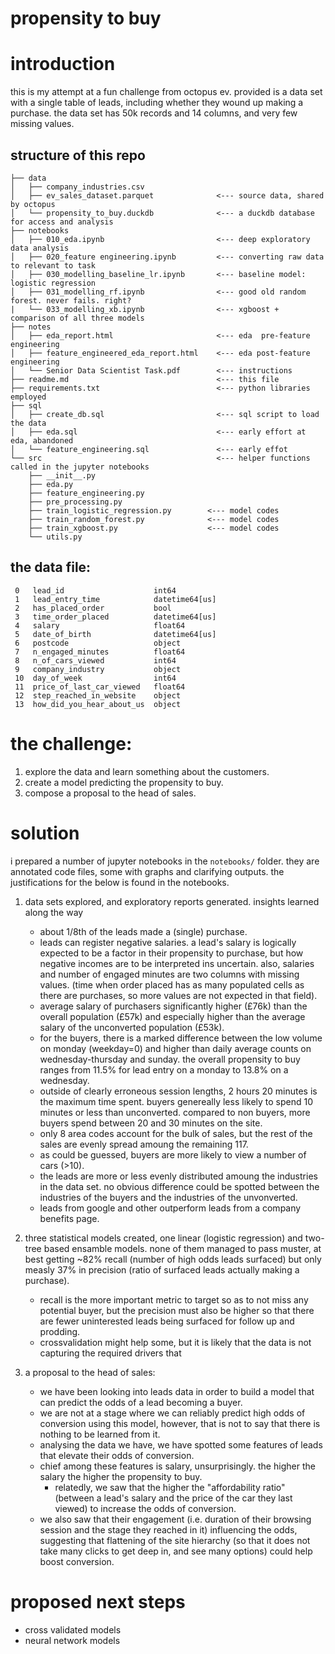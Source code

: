 propensity to buy
===
# introduction
this is my attempt at a fun challenge from octopus ev. provided is a data set with a single table of leads, including whether they wound up making a purchase. the data set has 50k records and 14 columns, and very few missing values. 

## structure of this repo
```
├── data
│   ├── company_industries.csv
│   ├── ev_sales_dataset.parquet              <--- source data, shared by octopus
│   └── propensity_to_buy.duckdb              <--- a duckdb database for access and analysis
├── notebooks
│   ├── 010_eda.ipynb                         <--- deep exploratory data analysis
│   ├── 020_feature engineering.ipynb         <--- converting raw data to relevant to task
│   ├── 030_modelling_baseline_lr.ipynb       <--- baseline model: logistic regression
│   ├── 031_modelling_rf.ipynb                <--- good old random forest. never fails. right?
|   └── 033_modelling_xb.ipynb                <--- xgboost + comparison of all three models
├── notes
│   ├── eda_report.html                       <--- eda  pre-feature engineering
│   ├── feature_engineered_eda_report.html    <--- eda post-feature engineering
│   └── Senior Data Scientist Task.pdf        <--- instructions
├── readme.md                                 <--- this file
├── requirements.txt                          <--- python libraries employed
├── sql
│   ├── create_db.sql                         <--- sql script to load the data
│   ├── eda.sql                               <--- early effort at eda, abandoned
│   └── feature_engineering.sql               <--- early effot
└── src                                       <--- helper functions called in the jupyter notebooks
    ├── __init__.py
    ├── eda.py
    ├── feature_engineering.py
    ├── pre_processing.py
    ├── train_logistic_regression.py        <--- model codes 
    ├── train_random_forest.py              <--- model codes 
    ├── train_xgboost.py                    <--- model codes 
    └── utils.py
```

## the data file:
```
 0   lead_id                    int64         
 1   lead_entry_time            datetime64[us]
 2   has_placed_order           bool          
 3   time_order_placed          datetime64[us]
 4   salary                     float64       
 5   date_of_birth              datetime64[us]
 6   postcode                   object        
 7   n_engaged_minutes          float64       
 8   n_of_cars_viewed           int64         
 9   company_industry           object        
 10  day_of_week                int64         
 11  price_of_last_car_viewed   float64       
 12  step_reached_in_website    object        
 13  how_did_you_hear_about_us  object        
```



# the challenge:
1. explore the data and learn something about the customers.
2. create a model predicting the propensity to buy.
3. compose a proposal to the head of sales. 

# solution
i prepared a number of jupyter notebooks in the `notebooks/` folder. they are annotated code files, some with graphs and clarifying outputs. the justifications for the below is found in the notebooks.

1. data sets explored, and exploratory reports generated. insights learned along the way
    + about 1/8th of the leads made a (single) purchase.
    + leads can register negative salaries. a lead's salary is logically expected to be a factor in their propensity to purchase, but how negative incomes are to be interpreted ins uncertain. also, salaries and number of engaged minutes are two columns with missing values. (time when order placed has as many populated cells as there are purchases, so more values are not expected in that field).
    + average salary of purchasers significantly higher (£76k) than the overall population (£57k) and especially higher than the average salary of the unconverted population (£53k).
    + for the buyers, there is a marked difference between the low volume on monday (weekday=0) and higher than daily average counts on wednesday-thursday and sunday. the overall propensity to buy ranges from 11.5% for lead entry on a monday to 13.8% on a wednesday. 
    + outside of clearly erroneous session lengths, 2 hours 20 minutes is the maximum time spent. buyers genereally less likely to spend 10 minutes or less than unconverted. compared to non buyers, more buyers spend between 20 and 30 minutes on the site.
    + only 8 area codes account for the bulk of sales, but the rest of the sales are evenly spread amoung the remaining 117.
    + as could be guessed, buyers are more likely to view a number of cars (>10).
    + the leads are more or less evenly distributed amoung the industries in the data set. no obvious difference could be spotted between the industries of the buyers and the industries of the unvonverted.
    + leads from google and other outperform leads from a company benefits page.

2. three statistical models created, one linear (logistic regression) and two-tree based ensamble models. none of them managed to pass muster, at best getting ~82% recall (number of high odds leads surfaced) but only measly 37% in precision (ratio of surfaced leads actually making a purchase).
    + recall is the more important metric to target so as to not miss any potential buyer, but the precision must also be higher so that there are fewer uninterested leads being surfaced for follow up and prodding.
    + crossvalidation might help some, but it is likely that the data is not capturing the required drivers that 

3. a proposal to the head of sales:
    + we have been looking into leads data in order to build a model that can predict the odds of a lead becoming a buyer.
    + we are not at a stage where we can reliably predict high odds of conversion using this model, however, that is not to say that there is nothing to be learned from it.
    + analysing the data we have, we have spotted some features of leads that elevate their odds of conversion. 
    + chief among these features is salary, unsurprisingly. the higher the salary the higher the propensity to buy.
        + relatedly, we saw that the higher the "affordability ratio" (between a lead's salary and the price of the car they last viewed) to increase the odds of conversion.
    + we also saw that their engagement (i.e. duration of their browsing session and the stage they reached in it) influencing the odds, suggesting that flattening of the site hierarchy (so that it does not take many clicks to get deep in, and see many options) could help boost conversion.

# proposed next steps
- cross validated models
- neural network models